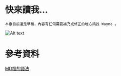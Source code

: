 快來讀我...
=======
    
    本章目前還是草稿，內容有任何需要補充或修正的地方請找 Wayne 。
    
![Alt text](https://fbcdn-sphotos-e-a.akamaihd.net/hphotos-ak-prn1/t1.0-9/1001968_884251171601050_3941224734896834644_n.jpg "鳩咪")








參考資料
========

[MD檔的語法](https://github.com/emn178/markdown)
